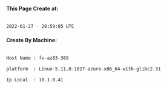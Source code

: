 
   
#### This Page Create at:

```bash

2022-01-27 - 20:59:05 UTC

```

#### Create By Machine:

```bash

Host Name : fv-az83-389

platform  : Linux-5.11.0-1027-azure-x86_64-with-glibc2.31

Ip Local  : 10.1.0.41

```

